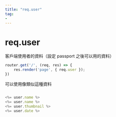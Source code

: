 ```yaml
---
title: "req.user"
tag: 
- 
---
```

# req.user
客戶端使用者的資料（設定 passport 之後可以用的資料）
```js
router.get('/', (req, res) => {
	res.render('page', { req.user });
})
```

可以使用像類似這種資料
```js

<%= user.name %>
<%= user.name %>
<%= user.thumbnail %>
<%= user.date %>
```